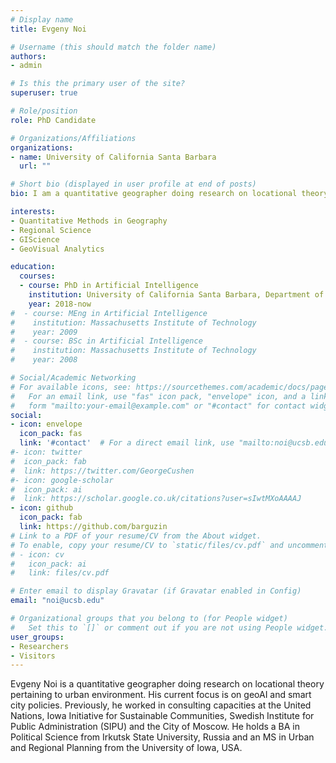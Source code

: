 ```yaml
---
# Display name
title: Evgeny Noi

# Username (this should match the folder name)
authors:
- admin

# Is this the primary user of the site?
superuser: true

# Role/position
role: PhD Candidate

# Organizations/Affiliations
organizations:
- name: University of California Santa Barbara
  url: ""

# Short bio (displayed in user profile at end of posts)
bio: I am a quantitative geographer doing research on locational theory pertaining to urban environment. My current focus is on geoAI and smart city policies. Previously, I worked in consulting capacities at the United Nations, Iowa Initiative for Sustainable Communities, Swedish Institute for Public Administration (SIPU) and the  City of Moscow. I hold a BA in Political Science from Irkutsk State University, Russia and an MS in Urban and Regional Planning from the University of Iowa, USA. 

interests:
- Quantitative Methods in Geography
- Regional Science
- GIScience
- GeoVisual Analytics

education:
  courses:
  - course: PhD in Artificial Intelligence
    institution: University of California Santa Barbara, Department of Geography
    year: 2018-now
#  - course: MEng in Artificial Intelligence
#    institution: Massachusetts Institute of Technology
#    year: 2009
#  - course: BSc in Artificial Intelligence
#    institution: Massachusetts Institute of Technology
#    year: 2008

# Social/Academic Networking
# For available icons, see: https://sourcethemes.com/academic/docs/page-builder/#icons
#   For an email link, use "fas" icon pack, "envelope" icon, and a link in the
#   form "mailto:your-email@example.com" or "#contact" for contact widget.
social:
- icon: envelope
  icon_pack: fas
  link: '#contact'  # For a direct email link, use "mailto:noi@ucsb.edu".
#- icon: twitter
#  icon_pack: fab
#  link: https://twitter.com/GeorgeCushen
#- icon: google-scholar
#  icon_pack: ai
#  link: https://scholar.google.co.uk/citations?user=sIwtMXoAAAAJ
- icon: github
  icon_pack: fab
  link: https://github.com/barguzin
# Link to a PDF of your resume/CV from the About widget.
# To enable, copy your resume/CV to `static/files/cv.pdf` and uncomment the lines below.
# - icon: cv
#   icon_pack: ai
#   link: files/cv.pdf

# Enter email to display Gravatar (if Gravatar enabled in Config)
email: "noi@ucsb.edu"

# Organizational groups that you belong to (for People widget)
#   Set this to `[]` or comment out if you are not using People widget.
user_groups:
- Researchers
- Visitors
---
```


Evgeny Noi is a quantitative geographer doing research on locational theory pertaining to urban environment. His current focus is on geoAI and smart city policies. Previously, he worked in consulting capacities at the United Nations, Iowa Initiative for Sustainable Communities, Swedish Institute for Public Administration (SIPU) and the  City of Moscow. He holds a BA in Political Science from Irkutsk State University, Russia and an MS in Urban and Regional Planning from the University of Iowa, USA. 
